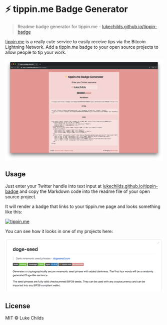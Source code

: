 # ⚡️ tippin.me Badge Generator

> Readme badge generator for tippin.me - [lukechilds.github.io/tippin-badge](https://lukechilds.github.io/tippin-badge/)

[tippin.me](https://tippin.me) is a really cute service to easily receive tips via the Bitcoin Lightning Network. Add a tippin.me badge to your open source projects to allow people to tip your work.

![](/screenshot.png)

## Usage

Just enter your Twitter handle into text input at [lukechilds.github.io/tippin-badge](https://lukechilds.github.io/tippin-badge/) and copy the Markdown code into the readme file of your open source project.

It will render a badge that links to your tippin.me page and looks something like this:

[![tippin.me](https://badgen.net/badge/%E2%9A%A1%EF%B8%8Ftippin.me/@lukechilds/F0918E)](https://tippin.me/@lukechilds)

You can see how it looks in one of my projects here:

![](/readme-example.png)

## License

MIT © Luke Childs
